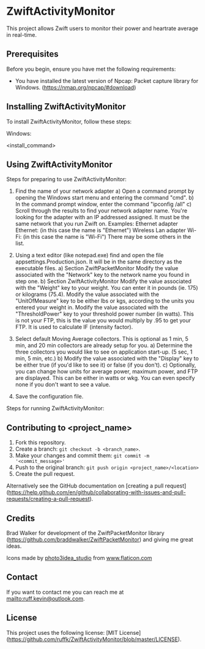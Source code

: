 # ZwiftActivityMonitor
This project allows Zwift users to monitor their power and heartrate average in real-time.

## Prerequisites

Before you begin, ensure you have met the following requirements:
* You have installed the latest version of Npcap: Packet capture library for Windows. (https://nmap.org/npcap/#download)

## Installing ZwiftActivityMonitor

To install ZwiftActivityMonitor, follow these steps:

Windows:

<install_command>

## Using ZwiftActivityMonitor

Steps for preparing to use ZwiftActivityMonitor:

1) Find the name of your network adapter
	a) Open a command prompt by opening the Windows start menu and entering the command "cmd". 
	b) In the command prompt window, enter the command "ipconfig /all"
	c) Scroll through the results to find your network adapter name.  You're looking for the adapter with an IP addressed assigned.  It must be the same              network that you run Zwift on.
       Examples:
			Ethernet adapter Ethernet: (in this case the name is "Ethernet")
			Wireless Lan adapter Wi-Fi: (in this case the name is "Wi-Fi")
			There may be some others in the list.


2) Using a text editor (like notepad.exe) find and open the file appsettings.Production.json.  It will be in the same directory as the executable files.
	a) Section ZwiftPacketMonitor
		Modify the value associated with the "Network" key to the network name you found in step one.
	b) Section ZwiftActivityMonitor
		Modify the value associated with the "Weight" key to your weight.  You can enter it in pounds (ie. 175) or kilograms (75.4).
		Modify the value associated with the "UnitOfMeasure" key to be either lbs or kgs, according to the units you entered your weight in.
		Modify the value associated with the "ThresholdPower" key to your threshold power number (in watts).  This is not your FTP, this is the value you would         multiply by .95 to get your FTP.  It is used to calculate IF (intensity factor).
		
3) Select default Moving Average collectors.  This is optional as 1 min, 5 min, and 20 min collectors are already setup for you.
	a) Determine the three collectors you would like to see on application start-up. (5 sec, 1 min, 5 min, etc.)
	b) Modify the value associated with the "Display" key to be either true (if you'd like to see it) or false (if you don't).
	c) Optionally, you can change how units for average power, maximum power, and FTP are displayed.  This can be either in watts or wkg.  You can even specify        none if you don't want to see a value.

4) Save the configuration file.


Steps for running ZwiftActivityMonitor:


## Contributing to <project_name>

1. Fork this repository.
2. Create a branch: `git checkout -b <branch_name>`.
3. Make your changes and commit them: `git commit -m '<commit_message>'`
4. Push to the original branch: `git push origin <project_name>/<location>`
5. Create the pull request.

Alternatively see the GitHub documentation on [creating a pull request] (https://help.github.com/en/github/collaborating-with-issues-and-pull-requests/creating-a-pull-request).

## Credits

Brad Walker for development of the ZwiftPacketMonitor library (https://github.com/braddwalker/ZwiftPacketMonitor) and giving me great ideas.

<div>Icons made by <a href="" title="photo3idea_studio">photo3idea_studio</a> from <a href="https://www.flaticon.com/" title="Flaticon">www.flaticon.com</a></div>

## Contact

If you want to contact me you can reach me at <mailto:ruff.kevin@outlook.com>.

## License

This project uses the following license: [MIT License] (https://github.com/ruffk/ZwiftActivityMonitor/blob/master/LICENSE).
